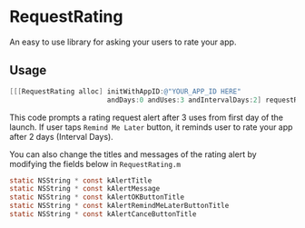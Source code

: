 # RequestRating
An easy to use library for asking your users to rate your app.

## Usage
```objective-c
[[[RequestRating alloc] initWithAppID:@"YOUR_APP_ID HERE"
                        andDays:0 andUses:3 andIntervalDays:2] requestRatingIfNeeded];
```

This code prompts a rating request alert after 3 uses from first day of the launch.
If user taps `Remind Me Later` button, it reminds user to rate your app after 2 days (Interval Days). 

You can also change the titles and messages of the rating alert by modifying the fields below in `RequestRating.m`

```objective-c
static NSString * const kAlertTitle
static NSString * const kAlertMessage
static NSString * const kAlertOKButtonTitle
static NSString * const kAlertRemindMeLaterButtonTitle
static NSString * const kAlertCanceButtonTitle
```
